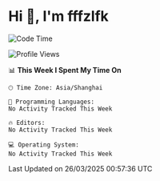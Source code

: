 # Hi 👋, I'm fffzlfk

<!--START_SECTION:waka-->
![Code Time](http://img.shields.io/badge/Code%20Time-1%2C293%20hrs%2050%20mins-blue)

![Profile Views](http://img.shields.io/badge/Profile%20Views-0-blue)

📊 **This Week I Spent My Time On** 

```text
🕑︎ Time Zone: Asia/Shanghai

💬 Programming Languages: 
No Activity Tracked This Week

🔥 Editors: 
No Activity Tracked This Week

💻 Operating System: 
No Activity Tracked This Week
```


 Last Updated on 26/03/2025 00:57:36 UTC
<!--END_SECTION:waka-->
